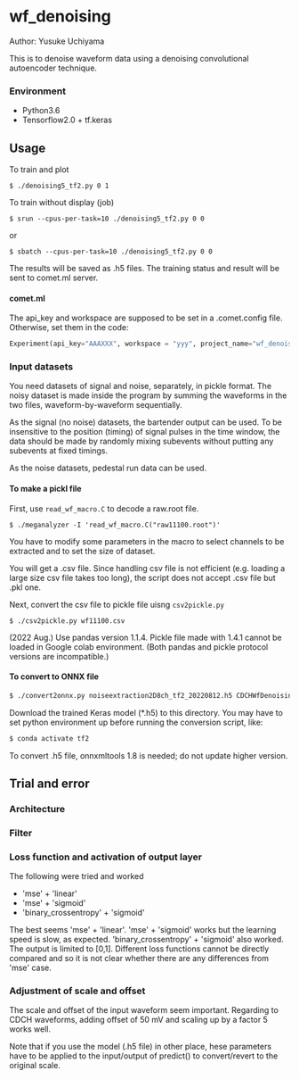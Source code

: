 # wf_denoising
Author: Yusuke Uchiyama

This is to denoise waveform data using
a denoising convolutional autoencoder technique.

### Environment

* Python3.6
* Tensorflow2.0 + tf.keras


## Usage

To train and plot  
```
$ ./denoising5_tf2.py 0 1
```
To train without display (job)
```
$ srun --cpus-per-task=10 ./denoising5_tf2.py 0 0
```
or
```
$ sbatch --cpus-per-task=10 ./denoising5_tf2.py 0 0
```


The results will be saved as .h5 files.
The training status and result will be sent to comet.ml server.

#### comet.ml
The api_key and workspace are supposed to be set in a .comet.config file.
Otherwise, set them in the code:
```python
Experiment(api_key="AAAXXX", workspace = "yyy", project_name="wf_denoising")
```

### Input datasets

You need datasets of signal and noise, separately, in pickle format.
The noisy dataset is made inside the program by summing the waveforms in the two files, waveform-by-waveform sequentially.

As the signal (no noise) datasets, the bartender output can be used.
To be insensitive to the position (timing) of signal pulses in the time window,
the data should be made by randomly mixing subevents without putting
any subevents at fixed timings.

As the noise datasets, pedestal run data can be used.


#### To make a pickl file

First, use `read_wf_macro.C` to decode a raw.root file.
```
$ ./meganalyzer -I 'read_wf_macro.C("raw11100.root")'
```
You have to modify some parameters in the macro to select channels to be extracted and to set the size of dataset.

You will get a .csv file.
Since handling csv file is not efficient (e.g. loading a large size csv file takes too long), the script does not accept .csv file but .pkl one. 

Next, convert the csv file to pickle file uisng `csv2pickle.py`
```
$ ./csv2pickle.py wf11100.csv
```
(2022 Aug.) Use pandas version 1.1.4. Pickle file made with 1.4.1 cannot be loaded in Google colab environment. (Both pandas and pickle protocol versions are incompatible.)


#### To convert to ONNX file

```bash
$ ./convert2onnx.py noiseextraction2D8ch_tf2_20220812.h5 CDCHWfDenoising_Method1_402042_20220812_2D8ch.onnx
```
Download the trained Keras model (*.h5) to this directory.
You may have to set python environment up before running the conversion script, like:
```bash
$ conda activate tf2
```
To convert .h5 file, onnxmltools 1.8 is needed; do not update higher version.


## Trial and error

### Architecture


### Filter


### Loss function and activation of output layer
The following were tried and worked

* 'mse' + 'linear'
* 'mse' + 'sigmoid'
* 'binary_crossentropy' + 'sigmoid'

The best seems 'mse' + 'linear'.
'mse' + 'sigmoid' works but the learning speed is slow, as expected.
'binary_crossentropy' + 'sigmoid' also worked. The output is limited to [0,1].
Different loss functions cannot be directly compared and so it is not clear whether there are any differences from 'mse' case.


### Adjustment of scale and offset

The scale and offset of the input waveform seem important.
Regarding to CDCH waveforms, adding offset of 50 mV and scaling up by a factor 5 works well.

Note that if you use the model (.h5 file) in other place, hese parameters have to be applied to the input/output of predict() 
to convert/revert to the original scale.

